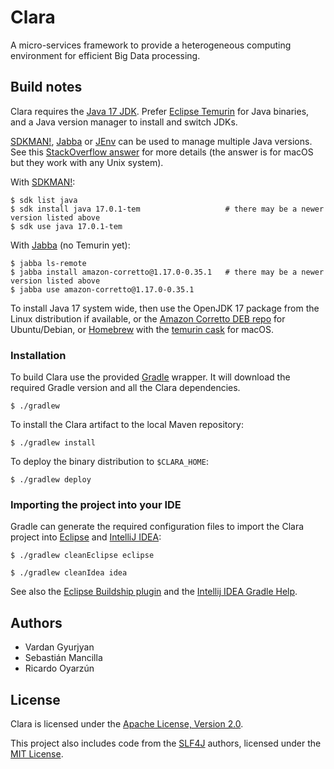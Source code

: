# Clara

A micro-services framework to provide a heterogeneous computing environment for efficient
Big Data processing.


## Build notes

Clara requires the [Java 17 JDK](https://whichjdk.com/).
Prefer [Eclipse Temurin](https://adoptium.net/) for Java binaries,
and a Java version manager to install and switch JDKs.

[SDKMAN!], [Jabba] or [JEnv] can be used to manage multiple Java versions.
See this [StackOverflow answer](https://stackoverflow.com/a/52524114) for more details
(the answer is for macOS but they work with any Unix system).

[SDKMAN!]: https://sdkman.io/
[Jabba]: https://github.com/shyiko/jabba
[JEnv]: https://www.jenv.be/

With [SDKMAN!]:

``` console
$ sdk list java
$ sdk install java 17.0.1-tem                   # there may be a newer version listed above
$ sdk use java 17.0.1-tem
```

With [Jabba] (no Temurin yet):

``` console
$ jabba ls-remote
$ jabba install amazon-corretto@1.17.0-0.35.1   # there may be a newer version listed above
$ jabba use amazon-corretto@1.17.0-0.35.1
```

To install Java 17 system wide,
then use the OpenJDK 17 package from the Linux distribution if available,
or the [Amazon Corretto DEB repo][] for Ubuntu/Debian,
or [Homebrew](https://brew.sh/) with the [temurin cask] for macOS.

[Amazon Corretto DEB repo]: https://docs.aws.amazon.com/corretto/latest/corretto-17-ug/generic-linux-install.html
[temurin cask]: https://formulae.brew.sh/cask/temurin


### Installation

To build Clara use the provided [Gradle](https://gradle.org/) wrapper.
It will download the required Gradle version and all the Clara dependencies.

    $ ./gradlew

To install the Clara artifact to the local Maven repository:

    $ ./gradlew install

To deploy the binary distribution to `$CLARA_HOME`:

    $ ./gradlew deploy


### Importing the project into your IDE

Gradle can generate the required configuration files to import the Clara
project into [Eclipse](https://eclipse.org/ide/) and
[IntelliJ IDEA](https://www.jetbrains.com/idea/):

    $ ./gradlew cleanEclipse eclipse

    $ ./gradlew cleanIdea idea

See also the [Eclipse Buildship plugin](http://www.vogella.com/tutorials/EclipseGradle/article.html)
and the [Intellij IDEA Gradle Help](https://www.jetbrains.com/help/idea/2016.2/gradle.html).


## Authors

* Vardan Gyurjyan
* Sebastián Mancilla
* Ricardo Oyarzún


## License

Clara is licensed under the [Apache License, Version 2.0](./LICENSES/Apache-2.0.txt).

This project also includes code from the [SLF4J](http://www.slf4j.org/) authors,
licensed under the [MIT License](./LICENSES/MIT.txt).

